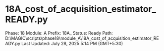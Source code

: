 # 18A_cost_of_acquisition_estimator_READY.py

Phase: 18
Module: A
Prefix: 18A_
Status: Ready
Path: D:\MAGIC\scripts\phase18\module_A\18A_cost_of_acquisition_estimator_READY.py
Last Updated: July 28, 2025 5:14 PM (GMT+5:30)